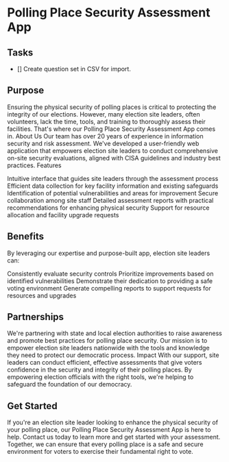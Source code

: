 # Polling Place Security Assessment App

## Tasks

- [] Create question set in CSV for import. 

## Purpose
Ensuring the physical security of polling places is critical to protecting the integrity of our elections. However, many election site leaders, often volunteers, lack the time, tools, and training to thoroughly assess their facilities. That's where our Polling Place Security Assessment App comes in.
About Us
Our team has over 20 years of experience in information security and risk assessment. We've developed a user-friendly web application that empowers election site leaders to conduct comprehensive on-site security evaluations, aligned with CISA guidelines and industry best practices.
Features

Intuitive interface that guides site leaders through the assessment process
Efficient data collection for key facility information and existing safeguards
Identification of potential vulnerabilities and areas for improvement
Secure collaboration among site staff
Detailed assessment reports with practical recommendations for enhancing physical security
Support for resource allocation and facility upgrade requests

## Benefits
By leveraging our expertise and purpose-built app, election site leaders can:

Consistently evaluate security controls
Prioritize improvements based on identified vulnerabilities
Demonstrate their dedication to providing a safe voting environment
Generate compelling reports to support requests for resources and upgrades

## Partnerships
We're partnering with state and local election authorities to raise awareness and promote best practices for polling place security. Our mission is to empower election site leaders nationwide with the tools and knowledge they need to protect our democratic process.
Impact
With our support, site leaders can conduct efficient, effective assessments that give voters confidence in the security and integrity of their polling places. By empowering election officials with the right tools, we're helping to safeguard the foundation of our democracy.

## Get Started
If you're an election site leader looking to enhance the physical security of your polling place, our Polling Place Security Assessment App is here to help. Contact us today to learn more and get started with your assessment.
Together, we can ensure that every polling place is a safe and secure environment for voters to exercise their fundamental right to vote.